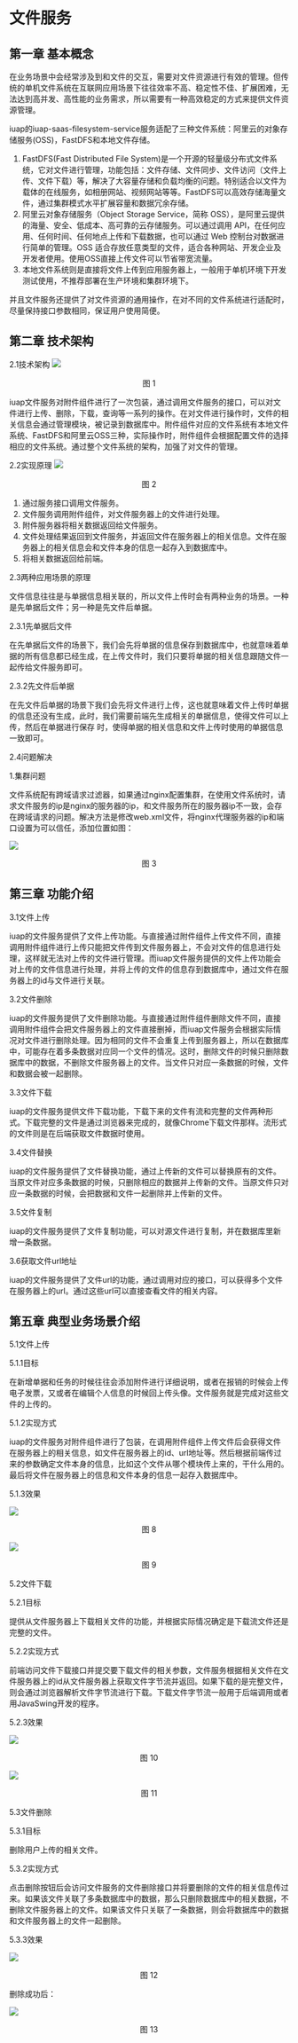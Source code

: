 



# 文件服务




## **第一章** 基本概念



在业务场景中会经常涉及到和文件的交互，需要对文件资源进行有效的管理。但传统的单机文件系统在互联网应用场景下往往效率不高、稳定性不佳、扩展困难，无法达到高并发、高性能的业务需求，所以需要有一种高效稳定的方式来提供文件资源管理。

iuap的iuap-saas-filesystem-service服务适配了三种文件系统：阿里云的对象存储服务(OSS)，FastDFS和本地文件存储。

1. FastDFS(Fast Distributed File System)是一个开源的轻量级分布式文件系统，它对文件进行管理，功能包括：文件存储、文件同步、文件访问（文件上传、文件下载）等，解决了大容量存储和负载均衡的问题。特别适合以文件为载体的在线服务，如相册网站、视频网站等等。FastDFS可以高效存储海量文件，通过集群模式水平扩展容量和数据冗余存储。
2. 阿里云对象存储服务（Object Storage Service，简称 OSS），是阿里云提供的海量、安全、低成本、高可靠的云存储服务。可以通过调用 API，在任何应用、任何时间、任何地点上传和下载数据，也可以通过 Web 控制台对数据进行简单的管理。OSS 适合存放任意类型的文件，适合各种网站、开发企业及开发者使用。使用OSS直接上传文件可以节省带宽流量。
3. 本地文件系统则是直接将文件上传到应用服务器上，一般用于单机环境下开发测试使用，不推荐部署在生产环境和集群环境下。

并且文件服务还提供了对文件资源的通用操作，在对不同的文件系统进行适配时，尽量保持接口参数相同，保证用户使用简便。




## **第二章** 技术架构

   2.1技术架构
![](image/1.png)

<center>图 1</center>

iuap文件服务对附件组件进行了一次包装，通过调用文件服务的接口，可以对文件进行上传、删除，下载，查询等一系列的操作。在对文件进行操作时，文件的相关信息会通过管理模块，被记录到数据库中。附件组件对应的文件系统有本地文件系统、FastDFS和阿里云OSS三种，实际操作时，附件组件会根据配置文件的选择相应的文件系统。通过整个文件系统的架构，加强了对文件的管理。


  2.2实现原理
![](image/2.png)
<center>图 2</center>

1. 通过服务接口调用文件服务。
2. 文件服务调用附件组件，对文件服务器上的文件进行处理。
3. 附件服务器将相关数据返回给文件服务。
4. 文件处理结果返回到文件服务，并返回文件在服务器上的相关信息。文件在服务器上的相关信息会和文件本身的信息一起存入到数据库中。
5. 将相关数据返回给前端。


  2.3两种应用场景的原理

文件信息往往是与单据信息相关联的，所以文件上传时会有两种业务的场景。一种是先单据后文件；另一种是先文件后单据。

 2.3.1先单据后文件

   在先单据后文件的场景下，我们会先将单据的信息保存到数据库中，也就意味着单据的所有信息都已经生成，在上传文件时，我们只要将单据的相关信息跟随文件一起传给文件服务即可。

 2.3.2先文件后单据

   在先文件后单据的场景下我们会先将文件进行上传，这也就意味着文件上传时单据的信息还没有生成，此时，我们需要前端先生成相关的单据信息，使得文件可以上传，然后在单据进行保存               时，使得单据的相关信息和文件上传时使用的单据信息一致即可。


2.4问题解决

1.集群问题

文件系统配有跨域请求过滤器，如果通过nginx配置集群，在使用文件系统时，请求文件服务的ip是nginx的服务器的ip，和文件服务所在的服务器ip不一致，会存在跨域请求的问题。解决方法是修改web.xml文件，将nginx代理服务器的ip和端口设置为可以信任，添加位置如图：

![](image/3.png)
<center>图 3</center>




## **第三章** 功能介绍

  3.1文件上传

iuap的文件服务提供了文件上传功能。与直接通过附件组件上传文件不同，直接调用附件组件进行上传只能把文件传到文件服务器上，不会对文件的信息进行处理，这样就无法对上传的文件进行管理。而iuap文件服务提供的文件上传功能会对上传的文件信息进行处理，并将上传的文件的信息存到数据库中，通过文件在服务器上的id与文件进行关联。

3.2文件删除

iuap的文件服务提供了文件删除功能。与直接通过附件组件删除文件不同，直接调用附件组件会把文件服务器上的文件直接删掉，而iuap文件服务会根据实际情况对文件进行删除处理。因为相同的文件不会重复上传到服务器上，所以在数据库中，可能存在着多条数据对应同一个文件的情况。这时，删除文件的时候只删除数据库中的数据，不删除文件服务器上的文件。当文件只对应一条数据的时候，文件和数据会被一起删除。

3.3文件下载

iuap的文件服务提供文件下载功能，下载下来的文件有流和完整的文件两种形式。下载完整的文件是通过浏览器来完成的，就像Chrome下载文件那样。流形式的文件则是在后端获取文件数据时使用。

3.4文件替换

iuap的文件服务提供了文件替换功能，通过上传新的文件可以替换原有的文件。当原文件对应多条数据的时候，只删除相应的数据并上传新的文件。当原文件只对应一条数据的时候，会把数据和文件一起删除并上传新的文件。

3.5文件复制

iuap的文件服务提供了文件复制功能，可以对源文件进行复制，并在数据库里新增一条数据。

3.6获取文件url地址

iuap的文件服务提供了文件url的功能，通过调用对应的接口，可以获得多个文件在服务器上的url。通过这些url可以直接查看文件的相关内容。


## **第五章** 典型业务场景介绍

  5.1文件上传
   
 5.1.1目标

在新增单据和任务的时候往往会添加附件进行详细说明，或者在报销的时候会上传电子发票，又或者在编辑个人信息的时候回上传头像。文件服务就是完成对这些文件的上传的。

5.1.2实现方式

iuap的文件服务对附件组件进行了包装，在调用附件组件上传文件后会获得文件在服务器上的相关信息，如文件在服务器上的id、url地址等。然后根据前端传过来的参数确定文件本身的信息，比如这个文件从哪个模块传上来的，干什么用的。最后将文件在服务器上的信息和文件本身的信息一起存入数据库中。

5.1.3效果

![](image/8.png)
<center>图 8</center>

![](image/9.png)
<center>图 9</center>

5.2文件下载
   
 5.2.1目标

提供从文件服务器上下载相关文件的功能，并根据实际情况确定是下载流文件还是完整的文件。

5.2.2实现方式

前端访问文件下载接口并提交要下载文件的相关参数，文件服务根据相关文件在文件服务器上的id从文件服务器上获取文件字节流并返回。如果下载的是完整文件，则会通过浏览器解析文件字节流进行下载。下载文件字节流一般用于后端调用或者用JavaSwing开发的程序。

5.2.3效果

![](image/10.png)
<center>图 10</center>

![](image/11.png)
<center>图 11</center>

5.3文件删除
   
 5.3.1目标

删除用户上传的相关文件。

5.3.2实现方式

点击删除按钮后会访问文件服务的文件删除接口并将要删除的文件的相关信息传过来。如果该文件关联了多条数据库中的数据，那么只删除数据库中的相关数据，不删除文件服务器上的文件。如果该文件只关联了一条数据，则会将数据库中的数据和文件服务器上的文件一起删除。

5.3.3效果

![](image/12.png)
<center>图 12</center>

删除成功后：

![](image/13.png)
<center>图 13</center>

